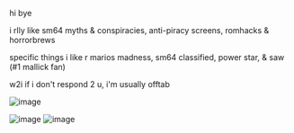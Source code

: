 hi bye

i rlly like sm64 myths & conspiracies, anti-piracy screens, romhacks & horrorbrews

specific things i like r marios madness, sm64 classified, power star, & saw (#1 mallick fan)

w2i if i don't respond 2 u, i'm usually offtab

![image](https://github.com/user-attachments/assets/eac87c2e-2876-4e8b-bcb8-fa279b06f73d)



![image](https://github.com/user-attachments/assets/25343c41-09ec-45b6-a9c0-576015c47883)
![image](https://github.com/user-attachments/assets/c91c2e4d-6aa0-49d4-91ae-9f8022e6936a)
